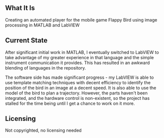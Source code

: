 What It Is
------------

Creating an automated player for the mobile game Flappy Bird using image processing in MATLAB and LabVIEW

Current State
-------------

After significant initial work in MATLAB, I eventually switched to LabVIEW to take advantage of my greater experience in that language and the simple instrument communication it provides.  This has resulted in an awkward blending of languages in the repository.

The software side has made significant progress - my LabVIEW is able to use template matching techniques with decent efficiency to identify the position of the bird in an image at a decent speed.  It is also able to use the model of the bird to plan a trajectory.  However, the parts haven't been integrated, and the hardware control is non-existent, so the project has stalled for the time being until I get a chance to work on it more.

Licensing
---------

Not copyrighted, no licensing needed

